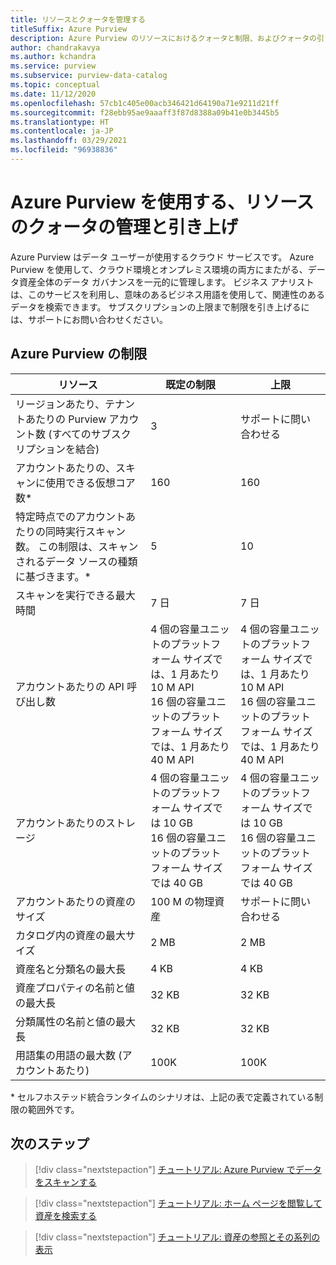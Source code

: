 ```yaml
---
title: リソースとクォータを管理する
titleSuffix: Azure Purview
description: Azure Purview のリソースにおけるクォータと制限、およびクォータの引き上げを要求する方法について説明します。
author: chandrakavya
ms.author: kchandra
ms.service: purview
ms.subservice: purview-data-catalog
ms.topic: conceptual
ms.date: 11/12/2020
ms.openlocfilehash: 57cb1c405e00acb346421d64190a71e9211d21ff
ms.sourcegitcommit: f28ebb95ae9aaaff3f87d8388a09b41e0b3445b5
ms.translationtype: HT
ms.contentlocale: ja-JP
ms.lasthandoff: 03/29/2021
ms.locfileid: "96938836"
---
```

# <a name="manage-and-increase-quotas-for-resources-with-azure-purview"></a>Azure Purview を使用する、リソースのクォータの管理と引き上げ
 
Azure Purview はデータ ユーザーが使用するクラウド サービスです。 Azure Purview を使用して、クラウド環境とオンプレミス環境の両方にまたがる、データ資産全体のデータ ガバナンスを一元的に管理します。 ビジネス アナリストは、このサービスを利用し、意味のあるビジネス用語を使用して、関連性のあるデータを検索できます。 サブスクリプションの上限まで制限を引き上げるには、サポートにお問い合わせください。
 
## <a name="azure-purview-limits"></a>Azure Purview の制限
 
|**リソース**|  **既定の制限**  |**上限**|
|---|---|---|
|リージョンあたり、テナントあたりの Purview アカウント数 (すべてのサブスクリプションを結合)|3|サポートに問い合わせる|
|アカウントあたりの、スキャンに使用できる仮想コア数*|160|160|
|特定時点でのアカウントあたりの同時実行スキャン数。 この制限は、スキャンされるデータ ソースの種類に基づきます。*|5 | 10 |
|スキャンを実行できる最大時間|7 日|7 日|
|アカウントあたりの API 呼び出し数|4 個の容量ユニットのプラットフォーム サイズでは、1 月あたり 10 M API <br>16 個の容量ユニットのプラットフォーム サイズでは、1 月あたり 40 M API |4 個の容量ユニットのプラットフォーム サイズでは、1 月あたり 10 M API <br>16 個の容量ユニットのプラットフォーム サイズでは、1 月あたり 40 M API|
|アカウントあたりのストレージ|4 個の容量ユニットのプラットフォーム サイズでは 10 GB <br>16 個の容量ユニットのプラットフォーム サイズでは 40 GB |4 個の容量ユニットのプラットフォーム サイズでは 10 GB <br> 16 個の容量ユニットのプラットフォーム サイズでは 40 GB |
|アカウントあたりの資産のサイズ|100 M の物理資産 |サポートに問い合わせる|
|カタログ内の資産の最大サイズ|2 MB|2 MB|
|資産名と分類名の最大長|4 KB|4 KB|
|資産プロパティの名前と値の最大長|32 KB|32 KB|
|分類属性の名前と値の最大長|32 KB|32 KB|
|用語集の用語の最大数 (アカウントあたり)|100K|100K|
 
\* セルフホステッド統合ランタイムのシナリオは、上記の表で定義されている制限の範囲外です。 
 
## <a name="next-steps"></a>次のステップ
 
> [!div class="nextstepaction"]
>[チュートリアル: Azure Purview でデータをスキャンする](tutorial-scan-data.md)

> [!div class="nextstepaction"]
>[チュートリアル: ホーム ページを閲覧して資産を検索する](tutorial-asset-search.md)

> [!div class="nextstepaction"]
>[チュートリアル: 資産の参照とその系列の表示](tutorial-browse-and-view-lineage.md)
